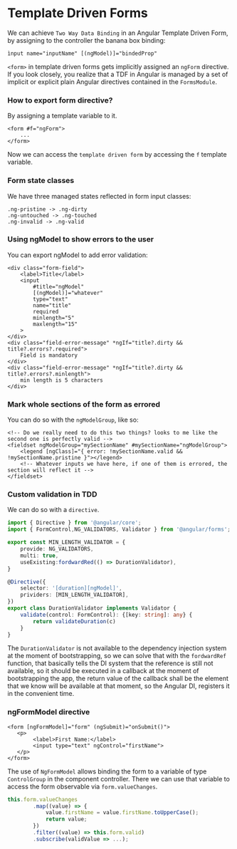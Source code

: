 # Template Driven Forms


We can achieve `Two Way Data Binding` in an Angular Template Driven Form, by assigning to the controller the banana box
binding:
```angular2html
ìnput name="inputName" [(ngModel)]="bindedProp"
```
`<form>` in template driven forms gets implicitly assigned an `ngForm` directive. If you look closely, you realize that a 
TDF in Angular is managed by a set of implicit or explicit plain Angular directives contained in the `FormsModule`.

### How to export form directive?
By assigning a template variable to it.
```angular2html
<form #f="ngForm">
    ...
</form>
```
Now we can access the `template driven form` by accessing the `f` template variable.

### Form state classes
We have three managed states reflected in form input classes:
```text
.ng-pristine -> .ng-dirty
.ng-untouched -> .ng-touched
.ng-invalid -> .ng-valid
```

### Using ngModel to show errors to the user
You can export ngModel to add error validation:
```angular2html
<div class="form-field">
    <label>Title</label>
    <input
        #title="ngModel"
        [(ngModel)]="whatever"
        type="text"
        name="title"
        required
        minlength="5"
        maxlength="15"
    >
</div>
<div class="field-error-message" *ngIf="title?.dirty && title?.errors?.required">
    Field is mandatory
</div>
<div class="field-error-message" *ngIf="title?.dirty && title?.errors?.minlength">
    min length is 5 characters
</div>
```

### Mark whole sections of the form as errored
You can do so with the `ngModelGroup`, like so:
```angular2html
<!-- Do we really need to do this two things? looks to me like the second one is perfectly valid -->
<fieldset ngModelGroup="mySectionName" #mySectionName="ngModelGroup">
    <legend [ngClass]="{ error: !mySectionName.valid && !mySectionName.pristine }"></legend>
    <!-- Whatever inputs we have here, if one of them is errored, the section will reflect it -->
</fieldset>
```

### Custom validation in TDD
We can do so with a `directive`.
```typescript
import { Directive } from '@angular/core';
import { FormControl,NG_VALIDATORS, Validator } from '@angular/forms';

export const MIN_LENGTH_VALIDATOR = {
    provide: NG_VALIDATORS,
    multi: true,
    useExisting:fordwardRed(() => DurationValidator),
}

@Directive({
    selector: '[duration][ngModel]',
    prividers: [MIN_LENGTH_VALIDATOR],
})
export class DurationValidator implements Validator {
    validate(control: FormControl): {[key: string]: any} {
        return validateDuration(c)
    }
}
```
The `DurationValidator` is not available to the dependency injection system at the moment 
of bootstrapping, so we can solve that with the `fordwardRef` function, that basically
tells the DI system that the reference is still not available, so it should be executed
in a callback at the moment of bootstrapping the app, the return value of the callback shall
be the element that we know will be available at that moment, so the Angular DI, registers
it in the convenient time.

### ngFormModel directive
```angular2html
<form [ngFormModel]="form" (ngSubmit)="onSubmit()">
   <p>
        <label>First Name:</label>
        <input type="text" ngControl="firstName">
   </p>
</form>
```
The use of `NgFormModel` allows binding the form to a variable of type `ControlGroup` in the component controller.
There we can use that variable to access the form observable via `form.valueChanges`.
```javascript
this.form.valueChanges
        .map((value) => {
            value.firstName = value.firstName.toUpperCase();
            return value;
        })
        .filter((value) => this.form.valid)
        .subscribe(validValue => ...);
```
